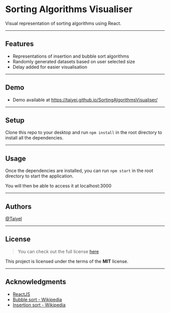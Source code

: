 # Sorting Algorithms Visualiser

Visual representation of sorting algorithms using React.

---

## Features

- Representations of insertion and bubble sort algorithms
- Randomly generated datasets based on user selected size
- Delay added for easier visualisation

---

## Demo

- Demo available at https://taiyei.github.io/SortingAlgorithmsVisualiser/

---

## Setup

Clone this repo to your desktop and run `npm install` in the root directory to install all the dependencies.

---

## Usage

Once the dependencies are installed, you can run `npm start` in the root directory to start the application.

You will then be able to access it at localhost:3000

---

## Authors

[@TaiyeI](mailto:taiyehige@gmail.com)

---

## License

> You can check out the full license [here](LICENSE)

This project is licensed under the terms of the **MIT** license.

---

## Acknowledgments

- [ReactJS](https://reactjs.org/)
- [Bubble sort - Wikipedia](https://en.wikipedia.org/wiki/Bubble_sort)
- [Insertion sort - Wikipedia](https://en.wikipedia.org/wiki/Insertion_sort)
